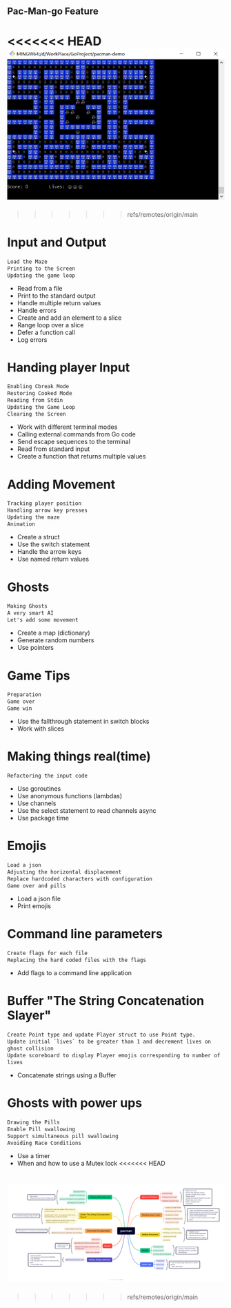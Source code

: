 ## Pac-Man-go Feature
<<<<<<< HEAD
![avatar](./pacman-picture.jpg)
=======
>>>>>>> refs/remotes/origin/main
# Input and Output
	Load the Maze
	Printing to the Screen
	Updating the game loop
  - Read from a file
  - Print to the standard output
  - Handle multiple return values
  - Handle errors
  - Create and add an element to a slice
  - Range loop over a slice
  - Defer a function call
  - Log errors

# Handing player Input
	Enabling Cbreak Mode
	Restoring Cooked Mode
	Reading from Stdin
	Updating the Game Loop
	Clearing the Screen
  - Work with different terminal modes
  - Calling external commands from Go code
  - Send escape sequences to the terminal
  - Read from standard input
  - Create a function that returns multiple values

# Adding Movement
	Tracking player position
	Handling arrow key presses
	Updating the maze
	Animation
  - Create a struct
  - Use the switch statement
  - Handle the arrow keys
  - Use named return values

# Ghosts
	Making Ghosts
	A very smart AI
	Let's add some movement
  - Create a map (dictionary)
  - Generate random numbers
  - Use pointers

# Game Tips
	Preparation
	Game over
	Game win
  - Use the fallthrough statement in switch blocks
  - Work with slices

# Making things real(time)
	Refactoring the input code
  - Use goroutines
  - Use anonymous functions (lambdas)
  - Use channels
  - Use the select statement to read channels async
  - Use package time

# Emojis
	Load a json
	Adjusting the horizontal displacement
	Replace hardcoded characters with configuration
	Game over and pills
  - Load a json file
  - Print emojis

# Command line parameters
	Create flags for each file
	Replacing the hard coded files with the flags
  - Add flags to a command line application

# Buffer "The String Concatenation Slayer"
	Create Point type and update Player struct to use Point type.
	Update initial `lives` to be greater than 1 and decrement lives on ghost collision
	Update scoreboard to display Player emojis corresponding to number of lives
  - Concatenate strings using a Buffer

# Ghosts with power ups
	Drawing the Pills
	Enable Pill swallowing
	Support simultaneous pill swallowing
	Avoiding Race Conditions
  - Use a timer 
  - When and how to use a Mutex lock
<<<<<<< HEAD

![avatar](./pacman.png)
=======
>>>>>>> refs/remotes/origin/main
